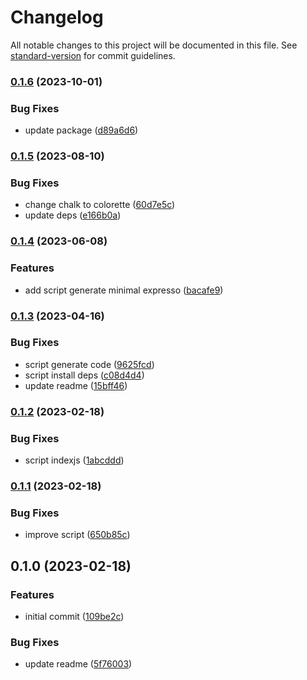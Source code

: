 # Changelog

All notable changes to this project will be documented in this file. See [standard-version](https://github.com/conventional-changelog/standard-version) for commit guidelines.

### [0.1.6](https://github.com/masb0ymas/create-expresso-app/compare/v0.1.5...v0.1.6) (2023-10-01)


### Bug Fixes

* update package ([d89a6d6](https://github.com/masb0ymas/create-expresso-app/commit/d89a6d6af0d8fff70a61c301d3aa94d0cd2cda5c))

### [0.1.5](https://github.com/masb0ymas/create-expresso-app/compare/v0.1.4...v0.1.5) (2023-08-10)


### Bug Fixes

* change chalk to colorette ([60d7e5c](https://github.com/masb0ymas/create-expresso-app/commit/60d7e5ca8e3466a4fe193d0a82c05fa8ded74ef3))
* update deps ([e166b0a](https://github.com/masb0ymas/create-expresso-app/commit/e166b0a294415365ba7a6bad4abedf08468494ca))

### [0.1.4](https://github.com/masb0ymas/create-expresso-app/compare/v0.1.3...v0.1.4) (2023-06-08)


### Features

* add script generate minimal expresso ([bacafe9](https://github.com/masb0ymas/create-expresso-app/commit/bacafe9902e064e46a8a4d8dc531f163e42e8068))

### [0.1.3](https://github.com/masb0ymas/create-expresso-app/compare/v0.1.2...v0.1.3) (2023-04-16)


### Bug Fixes

* script generate code ([9625fcd](https://github.com/masb0ymas/create-expresso-app/commit/9625fcd7eac04ad3fa7a9cf7dc14b57945219f38))
* script install deps ([c08d4d4](https://github.com/masb0ymas/create-expresso-app/commit/c08d4d41e043fcfad750421cf595b993c771e860))
* update readme ([15bff46](https://github.com/masb0ymas/create-expresso-app/commit/15bff4616d7dc7aee9cc13bb73a99700d213c9c4))

### [0.1.2](https://github.com/masb0ymas/create-expresso-app/compare/v0.1.1...v0.1.2) (2023-02-18)


### Bug Fixes

* script indexjs ([1abcddd](https://github.com/masb0ymas/create-expresso-app/commit/1abcddd200e7aab0fb1ec5415b7c66f52401c8f4))

### [0.1.1](https://github.com/masb0ymas/create-expresso-app/compare/v0.1.0...v0.1.1) (2023-02-18)


### Bug Fixes

* improve script ([650b85c](https://github.com/masb0ymas/create-expresso-app/commit/650b85c5efe1eadf33bfc2ffe818de360531e0c0))

## 0.1.0 (2023-02-18)


### Features

* initial commit ([109be2c](https://github.com/masb0ymas/create-expresso-app/commit/109be2c6013db1e3361953249a05ce7c0349bb8c))


### Bug Fixes

* update readme ([5f76003](https://github.com/masb0ymas/create-expresso-app/commit/5f760035c5b01f5b7de485c608b59e01fbb83f97))
